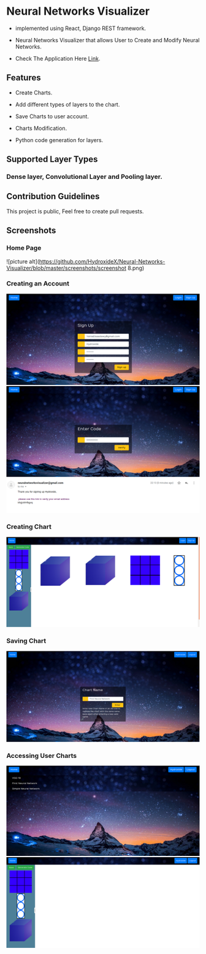 # Neural Networks Visualizer

-   implemented using React, Django REST framework.

-   Neural Networks Visualizer that allows User to Create and Modify Neural Networks.

-   Check The Application Here [Link](http://18.219.98.125:3000/).

## Features ##
-   Create Charts.

-   Add different types of layers to the chart.

-   Save Charts to user account.

-   Charts Modification.

-   Python code generation for layers.

## Supported Layer Types
### Dense layer, Convolutional Layer and Pooling layer.

## Contribution Guidelines ##
This project is public, Feel free to create pull requests.

## Screenshots ##

### Home Page
![picture alt](https://github.com/HydroxideX/Neural-Networks-Visualizer/blob/master/screenshots/screenshot 8.png)


### Creating an Account
![picture alt](https://github.com/HydroxideX/Neural-Networks-Visualizer/blob/master/screenshots/screenshot_1.PNG)
![picture alt](https://github.com/HydroxideX/Neural-Networks-Visualizer/blob/master/screenshots/screenshot_2.PNG)
![picture alt](https://github.com/HydroxideX/Neural-Networks-Visualizer/blob/master/screenshots/screenshot_3.png)

### Creating Chart
![picture alt](https://github.com/HydroxideX/Neural-Networks-Visualizer/blob/master/screenshots/screenshot_4.png)

### Saving Chart
![picture alt](https://github.com/HydroxideX/Neural-Networks-Visualizer/blob/master/screenshots/screenshot_5.png)

### Accessing User Charts
![picture alt](https://github.com/HydroxideX/Neural-Networks-Visualizer/blob/master/screenshots/screenshot_6.png)
![picture alt](https://github.com/HydroxideX/Neural-Networks-Visualizer/blob/master/screenshots/screenshot_8.png)

